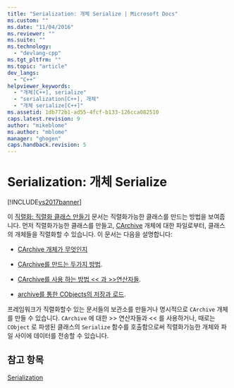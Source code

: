 ```yaml
---
title: "Serialization: 개체 Serialize | Microsoft Docs"
ms.custom: ""
ms.date: "11/04/2016"
ms.reviewer: ""
ms.suite: ""
ms.technology: 
  - "devlang-cpp"
ms.tgt_pltfrm: ""
ms.topic: "article"
dev_langs: 
  - "C++"
helpviewer_keywords: 
  - "개체[C++], serialize"
  - "serialization[C++], 개체"
  - "개체 serialize[C++]"
ms.assetid: 1db772b1-ad55-4fcf-b133-126cca082510
caps.latest.revision: 9
author: "mikeblome"
ms.author: "mblome"
manager: "ghogen"
caps.handback.revision: 5
---
```

# Serialization: 개체 Serialize
[!INCLUDE[vs2017banner](../assembler/inline/includes/vs2017banner.md)]

이 [직렬화: 직렬화 클래스 만들기](../mfc/serialization-making-a-serializable-class.md) 문서는 직렬화가능한 클래스를 만드는 방법을 보여줍니다.  먼저 직렬화가능한 클래스를 만들고, [CArchive](../mfc/reference/carchive-class.md) 개체에 대한 파일로부터, 클래스의 개체들을 직렬화할 수 있습니다.  이 문서는 다음을 설명합니다:  
  
-   [CArchive 개체가 무엇인지](../mfc/what-is-a-carchive-object.md)  
  
-   [CArchive를 만드는 두가지 방법](../mfc/two-ways-to-create-a-carchive-object.md).  
  
-   [CArchive를 사용 하는 방법 \<\< 과 \>\>연산자들](../mfc/using-the-carchive-output-and-input-operators.md).  
  
-   [archive를 통한 CObjects의 저장과 로드](../mfc/storing-and-loading-cobjects-via-an-archive.md).  
  
 프레임워크가 직렬화할수 있는 문서들의 보관소를 만들거나 명시적으로 `CArchive` 개체를 만들 수 있습니다.  `CArchive` 에 대한 \>\> 연산자들과 \<\< 를 사용하거나, 때로는 `CObject` 로 파생된 클래스의 `Serialize` 함수를 호출함으로써 직렬화가능한 개체와 파일 사이에 데이터를 전송할 수 있습니다.  
  
## 참고 항목  
 [Serialization](../mfc/serialization-in-mfc.md)